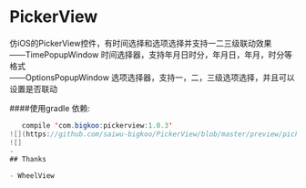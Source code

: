 ﻿PickerView
==========

仿iOS的PickerView控件，有时间选择和选项选择并支持一二三级联动效果   
——TimePopupWindow  时间选择器，支持年月日时分，年月日，年月，时分等格式   
——OptionsPopupWindow  选项选择器，支持一，二，三级选项选择，并且可以设置是否联动    

####使用gradle 依赖:
```java
   compile 'com.bigkoo:pickerview:1.0.3'
![](https://github.com/saiwu-bigkoo/PickerView/blob/master/preview/pickerdemo.gif)
![]
-
## Thanks

- WheelView
